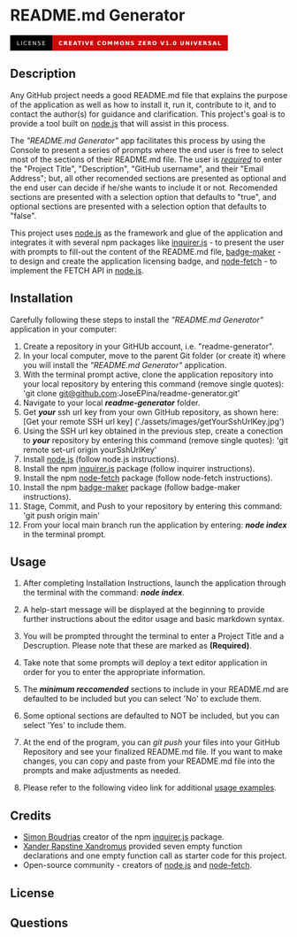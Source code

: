 # README.md Generator
<svg xmlns="http://www.w3.org/2000/svg" xmlns:xlink="http://www.w3.org/1999/xlink" width="393.75" height="28" role="img" aria-label="LICENSE: CREATIVE COMMONS ZERO V1.0 UNIVERSAL"><title>LICENSE: CREATIVE COMMONS ZERO V1.0 UNIVERSAL</title><g shape-rendering="crispEdges"><rect width="75.75" height="28" fill="black"/><rect x="75.75" width="318" height="28" fill="#ce090a"/></g><g fill="#fff" text-anchor="middle" font-family="Verdana,Geneva,DejaVu Sans,sans-serif" text-rendering="geometricPrecision" font-size="100"><text transform="scale(.1)" x="378.75" y="175" textLength="517.5" fill="#fff">LICENSE</text><text transform="scale(.1)" x="2347.5" y="175" textLength="2940" fill="#fff" font-weight="bold">CREATIVE COMMONS ZERO V1.0 UNIVERSAL</text></g></svg>
## Description
Any GitHub project needs a good README.md file that explains the purpose of the application as well as how to install it, run it, contribute to it, and to contact the author(s) for guidance and clarification. This project's goal is to provide a tool built on [node.js](https://nodejs.org/en/about/) that will assist in this process. 

The _"README.md Generator"_ app facilitates this process by using the Console to present a series of prompts where the end user is free to select most of the sections of their README.md file. The user is <span style="text-decoration: underline">*required*</span> to enter the "Project Title", "Description", "GitHub username", and their "Email Address"; but, all other recomended sections are presented as optional and the end user can decide if he/she wants to include it or not. Recomended sections are presented with a selection option that defaults to "true", and optional sections are presented with a selection option that defaults to "false".

This project uses [node.js](https://nodejs.org/en/about/) as the framework and glue of the application and integrates it with several npm packages like [inquirer.js](https://www.npmjs.com/package/inquirer) - to present the user with prompts to fill-out the content of the README.md file, [badge-maker](https://www.npmjs.com/package/badge-maker) - to design and create the application licensing badge, and [node-fetch](https://www.npmjs.com/package/node-fetch) - to implement the FETCH API in [node.js](https://nodejs.org/en/about/).

## Installation
Carefully following these steps to install the _"README.md Generator"_ application in your computer:
1. Create a repository in your GitHUb account, i.e. "readme-generator".
2. In your local computer, move to the parent Git folder (or create it) where you will install the  _"README.md Generator"_ application.
4. With the terminal prompt active, clone the application repository into your local repository by entering this command (remove single quotes): 'git clone git@github.com:JoseEPina/readme-generator.git'
5. Navigate to your local **_readme-generator_** folder. 
6. Get **_your_** ssh url key from your own GitHub repository, as shown here: [Get your remote SSH url key] ('./assets/images/getYourSshUrlKey.jpg')
7. Using the SSH url key obtained in the previous step, create a conection to **_your_** repository by entering this command (remove single quotes): 'git remote set-url origin yourSshUrlKey'
8. Install [node.js](https://nodejs.org/en/) (follow node.js instructions).
9. Install the npm [inquirer.js](https://www.npmjs.com/package/inquirer) package (follow inquirer instructions).
10. Install the npm [node-fetch](https://www.npmjs.com/package/node-fetch) package (follow node-fetch instructions).
11. Install the npm  [badge-maker](https://www.npmjs.com/package/badge-maker) package (follow badge-maker instructions).
12. Stage, Commit, and Push to your repository by entering this command: 'git push origin main'
13. From your local main branch run the application by entering: **_node index_** in the terminal prompt.

## Usage
1. After completing Installation Instructions, launch the application through the terminal with the command: _**node index**_.

2. A help-start message will be displayed at the beginning to provide further instructions about the editor usage and basic markdown syntax.

3. You will be prompted throught the terminal to enter a Project Title and a Descruption. Please note that these are marked as **(Required)**.

4. Take note that some prompts will deploy a text editor application in order for you to enter the appropriate information.

5. The _**minimum reccomended**_ sections to include in your README.md are defaulted to be included but you can select 'No' to exclude them.

6. Some optional sections are defaulted to NOT be included, but you can select 'Yes' to include them.

7. At the end of the program, you can _git push_ your files into your GitHub Repository and see your finalized README.md file. If you want to make changes, you can
copy and paste from your README.md file into the prompts and make adjustments as needed. 

8. Please refer to the following video link for additional [usage examples](https://drive.google.com/file/d/1y23PSlKCuoO_wQvGMAcWKsHr1Sp95J6j/view).  

## Credits
* [Simon Boudrias](https://github.com/SBoudrias) creator of the npm [inquirer.js](https://www.npmjs.com/package/inquirer) package.
* [Xander Rapstine Xandromus](https://github.com/Xandromus) provided seven empty function declarations and one empty function call as starter code for this project.
* Open-source community - creators of [node.js](https://nodejs.org/en/about/) and [node-fetch](https://www.npmjs.com/package/node-fetch).

## License

## Questions

  
